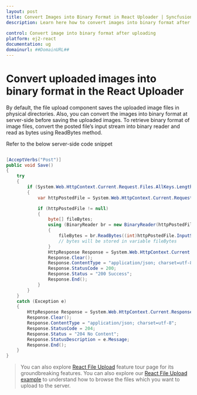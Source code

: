 ```yaml
---
layout: post
title: Convert Images into Binary Format in React Uploader | Syncfusion
description: Learn here how to convert images into binary format after uploading them in the Syncfusion React Uploader component.
  
control: Convert image into binary format after uploading 
platform: ej2-react
documentation: ug
domainurl: ##DomainURL##
---
```


# Convert uploaded images into binary format in the React Uploader

By default, the file upload component saves the uploaded image files in physical directories. Also, you can convert the images into binary format at server-side before saving the uploaded images. To retrieve binary format of image files, convert the posted file’s input stream into binary reader and read as bytes using ReadBytes method.

Refer to the below server-side code snippet

```csharp

[AcceptVerbs("Post")]
public void Save()
{
    try
    {
        if (System.Web.HttpContext.Current.Request.Files.AllKeys.Length > 0)
        {
            var httpPostedFile = System.Web.HttpContext.Current.Request.Files["UploadFiles"];

            if (httpPostedFile != null)
            {
                byte[] fileBytes;
                using (BinaryReader br = new BinaryReader(httpPostedFile.InputStream))
                {
                    fileBytes = br.ReadBytes((int)httpPostedFile.InputStream.Length);
                    // bytes will be stored in variable fileBytes
                }
                HttpResponse Response = System.Web.HttpContext.Current.Response;
                Response.Clear();
                Response.ContentType = "application/json; charset=utf-8";
                Response.StatusCode = 200;
                Response.Status = "200 Success";
                Response.End();
            }
        }
    }
    catch (Exception e)
    {
        HttpResponse Response = System.Web.HttpContext.Current.Response;
        Response.Clear();
        Response.ContentType = "application/json; charset=utf-8";
        Response.StatusCode = 204;
        Response.Status = "204 No Content";
        Response.StatusDescription = e.Message;
        Response.End();
    }
}

```

>You can also explore [React File Upload](https://www.syncfusion.com/react-components/react-file-upload) feature tour page for its groundbreaking features. You can also explore our [React File Upload example](https://ej2.syncfusion.com/react/demos/#/bootstrap5/uploader/default) to understand how to browse the files which you want to upload to the server.